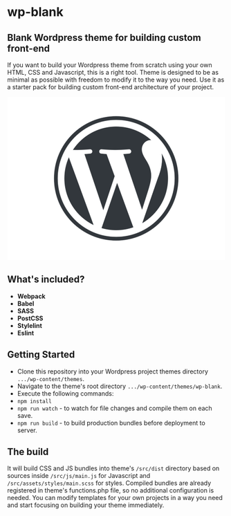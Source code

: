 <h1> wp-blank </h1>
<h2> Blank Wordpress theme for building custom front-end</h2>
<p>
  If you want to build your Wordpress theme from scratch using your own HTML, CSS and Javascript, this is a right tool.
  Theme is designed to be as minimal as possible with freedom to modify it to the way you need. Use it as a starter pack
  for building custom front-end architecture of your project.
</p>

![Wordpress logo](/src/screenshot.png "wp-blank Wordpress theme")

<h2> What's included? </h2>
<ul>
  <li><strong>Webpack</strong></li>
  <li><strong>Babel</strong></li>
  <li><strong>SASS</strong></li>
  <li><strong>PostCSS</strong></li>
  <li><strong>Stylelint</strong></li>
  <li><strong>Eslint</strong></li>
</ul>

## Getting Started

* Clone this repository into your Wordpress project themes directory `.../wp-content/themes`.
* Navigate to the theme's root directory `.../wp-content/themes/wp-blank`.
* Execute the following commands:
* `npm install`
* `npm run watch` - to watch for file changes and compile them on each save.
* `npm run build` - to build production bundles before deployment to server.

## The build
<p>
  It will build CSS and JS bundles into theme's <code>/src/dist</code> directory based on sources inside <code>/src/js/main.js</code> for Javascript and <code>/src/assets/styles/main.scss</code> for styles.
  Compiled bundles are already registered in theme's functions.php file, so no additional configuration is needed.
  You can modify templates for your own projects in a way you need and start focusing on building your theme immediately.
</p>
